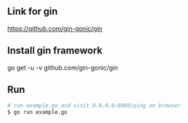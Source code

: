 ## Link for gin

https://github.com/gin-gonic/gin

## Install gin framework

go get -u -v github.com/gin-gonic/gin

## Run
```bash
# run example.go and visit 0.0.0.0:8080/ping on browser
$ go run example.go
```